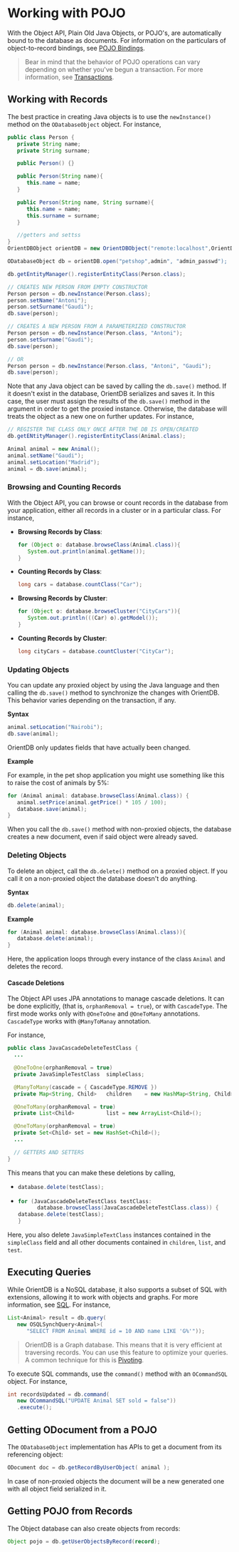 # Working with POJO

With the Object API, Plain Old Java Objects, or POJO's, are automatically bound to the database as documents.  For information on the particulars of object-to-record bindings, see [POJO Bindings](Object-2-Record-Java-Binding.md).


>Bear in mind that the behavior of POJO operations can vary depending on whether you've begun a transaction.  For more information, see [Transactions](../internals/Transactions.md).


## Working with Records

The best practice in creating Java objects is to use the `newInstance()` method on the `ODatabaseObject` object.  For instance,

```java
public class Person {
   private String name;
   private String surname;

   public Person() {}

   public Person(String name){
      this.name = name;
   }

   public Person(String name, String surname){
      this.name = name;
      this.surname = surname;
   }

   //getters and settss
}
OrientDBObject orientDB = new OrientDBObject("remote:localhost",OrientDBConfig.defaultConfig());

ODatabaseObject db = orientDB.open("petshop",admin", "admin_passwd");

db.getEntityManager().registerEntityClass(Person.class);

// CREATES NEW PERSON FROM EMPTY CONSTRUCTOR
Person person = db.newInstance(Person.class);
person.setName("Antoni");
person.setSurname("Gaudi");
db.save(person);

// CREATES A NEW PERSON FROM A PARAMETERIZED CONSTRUCTOR
Person person = db.newInstance(Person.class, "Antoni");
person.setSurname("Gaudi");
db.save(person);

// OR
Person person = db.newInstance(Person.class, "Antoni", "Gaudi");
db.save(person);
```

Note that any Java object can be saved by calling the `db.save()` method.  If it doesn't exist in the database, OrientDB serializes and saves it.  In this case, the user must assign the results of the `db.save()` method in the argument in order to get the proxied instance.  Otherwise, the database will treats the object as a new one on further updates.  For instance,

```java
// REGISTER THE CLASS ONLY ONCE AFTER THE DB IS OPEN/CREATED
db.getENtityManager().registerEntityClass(Animal.class);

Animal animal = new Animal();
animal.setName("Gaudi");
animal.setLocation("Madrid");
animal = db.save(animal);
```


### Browsing and Counting Records

With the Object API, you can browse or count records in the database from your application, either all records in a cluster or in a particular class.  For instance,

- **Browsing Records by Class**:

  ```java
  for (Object o: database.browseClass(Animal.class)){
     System.out.println(animal.getName());
  }
  ```
- **Counting Records by Class**:

  ```java
  long cars = database.countClass("Car");
  ```

- **Browsing Records by Cluster**:

  ```java
  for (Object o: database.browseCluster("CityCars")){
     System.out.println(((Car) o).getModel());
  }
  ```

- **Counting Records by Cluster**:

  ```java
  long cityCars = database.countCluster("CityCar");
  ```

### Updating Objects

You can update any proxied object by using the Java language and then calling the `db.save()` method to synchronize the changes with OrientDB.  This behavior varies depending on the transaction, if any.  

**Syntax**

```java
animal.setLocation("Nairobi");
db.save(animal);
```

OrientDB only updates fields that have actually been changed.

**Example**

For example, in the pet shop application you might use something like this to raise the cost of animals by 5%:

```java
for (Animal animal: database.browseClass(Animal.class)) {
   animal.setPrice(animal.getPrice() * 105 / 100);
   database.save(animal);
}
```

When you call the `db.save()` method with non-proxied objects, the database creates a new document, even if said object were already saved.

### Deleting Objects

To delete an object, call the `db.delete()` method on a proxied object.  If you call it on a non-proxied object the database doesn't do anything.  

**Syntax**

```java
db.delete(animal);
```

**Example**

```java
for (Animal animal: database.browseClass(Animal.class)){
   database.delete(animal);
}
```

Here, the application loops through every instance of the class `Animal` and deletes the record.


#### Cascade Deletions

The Object API uses JPA annotations to manage cascade deletions.  It can be done explicitly, (that is, `orphanRemoval = true`), or with `CascadeType`.  The first mode works only with `@OneToOne` and `@OneToMany` annotations.  `CascadeType` works with `@ManyToManay` annotation.

For instance,

```java
public class JavaCascadeDeleteTestClass {
  ...

  @OneToOne(orphanRemoval = true)
  private JavaSimpleTestClass  simpleClass;

  @ManyToMany(cascade = { CascadeType.REMOVE })
  private Map<String, Child>   children    = new HashMap<String, Child>();

  @OneToMany(orphanRemoval = true)
  private List<Child>          list = new ArrayList<Child>();

  @OneToMany(orphanRemoval = true)
  private Set<Child> set = new HashSet<Child>();
  ...

  // GETTERS AND SETTERS
}
```

This means that you can make these deletions by calling,

- 
  ```java
  database.delete(testClass);
  ```

- 
  ```java
  for (JavaCascadeDeleteTestClass testClass: 
        database.browseClass(JavaCascadeDeleteTestClass.class)) {
  database.delete(testClass);
  }
  ```
Here, you also delete `JavaSimpleTextClass` instances contained in the `simpleClass` field and all other documents contained in `children`, `list`, and `test`.

## Executing Queries

While OrientDB is a NoSQL database, it also supports a subset of SQL with extensions, allowing it to work with objects and graphs.  For more information, see [SQL](../sql/README.md).  For instance,

```java
List<Animal> result = db.query(
   new OSQLSynchQuery<Animal>(
      "SELECT FROM Animal WHERE id = 10 AND name LIKE 'G%'"));
```

>OrientDB is a Graph database.  This means that it is very efficient at traversing records.  You can use this feature to optimize your queries.  A common technique for this is [Pivoting](../sql/Pivoting-With-Query.md).

To execute SQL commands, use the `command()` method with an `OCommandSQL` object.  For instance,

```java
int recordsUpdated = db.command(
   new OCommandSQL("UPDATE Animal SET sold = false"))
   .execute();
```

## Getting ODocument from a POJO

The `ODatabaseObject` implementation has APIs to get a document from its referencing object:

```java
ODocument doc = db.getRecordByUserObject( animal );
```

In case of non-proxied objects the document will be a new generated one with all object field serialized in it.

## Getting POJO from Records

The Object database can also create objects from records:

```java
Object pojo = db.getUserObjectsByRecord(record);
```
